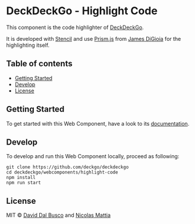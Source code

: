 # DeckDeckGo - Highlight Code

This component is the code highlighter of [DeckDeckGo].

It is developed with [Stencil](https://stenciljs.com) and use [Prism.js](https://prismjs.com) from [James DiGioia](https://twitter.com/jamesdigioia) for the highlighting itself.

## Table of contents

- [Getting Started](#getting-started)
- [Develop](#develop)
- [License](#license)

## Getting Started

To get started with this Web Component, have a look to its [documentation](https://docs.deckdeckgo.com/components/code).

## Develop

To develop and run this Web Component locally, proceed as following:

```
git clone https://github.com/deckgo/deckdeckgo
cd deckdeckgo/webcomponents/highlight-code
npm install
npm run start
```

## License

MIT © [David Dal Busco](mailto:david.dalbusco@outlook.com) and [Nicolas Mattia](nicolas@nmattia.com)

[DeckDeckGo]: https://deckdeckgo.com
